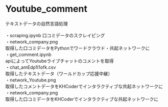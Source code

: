 # Youtube_comment
テキストデータの自然言語処理
<br>
<br>
・scraping.ipynb      口コミデータのスクレイピング
<br>
・network_company.png <br> 取得した口コミデータをPythonでワードクラウド・共起ネットワークに
<br>
・get_comment.ipynb <br> apiによってYoutubeライブチャットのコメントを取得
<br>
・chat_amEdp1I1ofk.csv <br> 取得したテキストデータ（ワールドカップ応援中継）
<br>
・network_Youtube.png <br> 取得したコメントデータをKHCoderでインタラクティブな共起ネットワークに
<br>
・network_company.png <br> 取得した口コミデータをKHCoderでインタラクティブな共起ネットワークに
